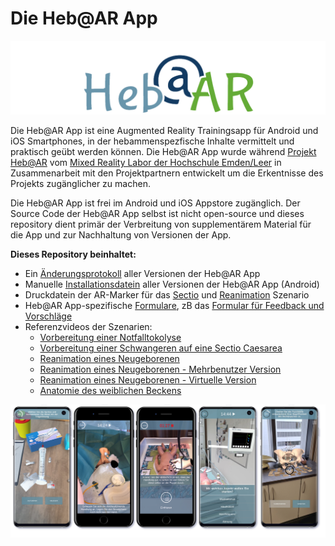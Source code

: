 # Die Heb@AR App

![HebAR Logo](HebARLogo.png)

Die Heb@AR App ist eine Augmented Reality Trainingsapp für Android und iOS Smartphones, in der hebammenspezfische Inhalte vermittelt und praktisch geübt werden können. Die Heb@AR App wurde während [Projekt Heb@AR](https://www.hs-gesundheit.de/hebar/uebersicht-hebar) vom [Mixed Reality Labor der Hochschule Emden/Leer](https://mixality.de/hebar/) in Zusammenarbeit mit den Projektpartnern entwickelt um die Erkentnisse des Projekts zugänglicher zu machen.

Die Heb@AR App ist frei im Android und iOS Appstore zugänglich. Der Source Code der Heb@AR App selbst ist nicht open-source und dieses repository dient primär der Verbreitung von supplementärem Material für die App und zur Nachhaltung von Versionen der App.

**Dieses Repository beinhaltet:**
- Ein [Änderungsprotokoll](https://github.com/Mixality/HebAR/blob/main/%C3%84nderungsprotokoll.md) aller Versionen der Heb@AR App
- Manuelle [Installationsdatein](https://github.com/Mixality/HebAR/releases) aller Versionen der Heb@AR App (Android)
- Druckdatein der AR-Marker für das [Sectio](https://github.com/Mixality/HebAR/blob/main/AR-Marker/HebAR_Marker_Sectio_DinA1.pdf) und [Reanimation](https://github.com/Mixality/HebAR/blob/main/AR-Marker/HebAR_Marker_Reanimation_DinA2.pdf) Szenario
- Heb@AR App-spezifische [Formulare](https://github.com/Mixality/HebAR/tree/main/Formulare), zB das [Formular für Feedback und Vorschläge](https://github.com/Mixality/HebAR/blob/main/Formulare/HebAR_Formular_Feedback.pdf)
- Referenzvideos der Szenarien:
  -  [Vorbereitung einer Notfalltokolyse](https://www.youtube.com/watch?v=CUyuzIkvvuk&ab_channel=JonasBlattgerste)
  -  [Vorbereitung einer Schwangeren auf eine Sectio Caesarea](https://www.youtube.com/watch?v=dw4dJnryNMs&ab_channel=JonasBlattgerste)
  -  [Reanimation eines Neugeborenen](https://www.youtube.com/watch?v=KoGDslW4abM&ab_channel=JonasBlattgerste)
  -  [Reanimation eines Neugeborenen - Mehrbenutzer Version](https://www.youtube.com/watch?v=mEp0kCC-Sug&ab_channel=JonasBlattgerste)
  -  [Reanimation eines Neugeborenen - Virtuelle Version]()
  -  [Anatomie des weiblichen Beckens]()

![HebAR Training Beispiele](HebAR_Trainings_Beispiel.png)
